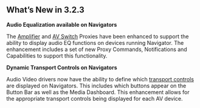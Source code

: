 ## What’s New in 3.2.3

**Audio Equalization available on Navigators**

The [Amplifier][1] and [AV Switch][2] Proxies have been enhanced to support the ability to display audio EQ functions on devices running Navigator. The enhancement includes a set of new Proxy Commands, Notifications and Capabilities to support this functionality.



**Dynamic Transport Controls on Navigators**

Audio Video drivers now have the ability to define which [transport controls][3] are displayed on Navigators. This includes which buttons appear on the Button Bar as well as the Media Dashboard. This enhancement allows for the appropriate transport controls being displayed for each AV device.

[1]:	https://snap-one.github.io/docs-driverworks-proxyprotocol/#amplifier-navigator-eq
[2]:	https://snap-one.github.io/docs-driverworks-proxyprotocol/#audio-video-switch-navigator-eq
[3]:	https://snap-one.github.io/docs-driverworks-proxyprotocol/#dynamic-transport-controls-in-navigator